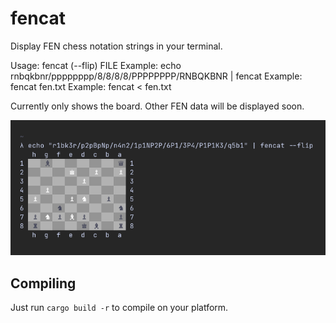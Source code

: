 # fencat

Display FEN chess notation strings in your terminal.

Usage: fencat (--flip) FILE
Example: echo rnbqkbnr/pppppppp/8/8/8/8/PPPPPPPP/RNBQKBNR | fencat
Example: fencat fen.txt
Example: fencat < fen.txt

Currently only shows the board. Other FEN data will be displayed soon.

![Screenshot](./screenshot.png)

## Compiling

Just run `cargo build -r` to compile on your platform.
